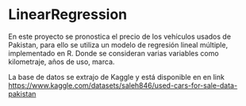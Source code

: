 # LinearRegression
En este proyecto se pronostica el precio de los vehículos usados de Pakistan, para ello se utiliza un modelo de regresión lineal múltiple, implementado en R. Donde 
se consideran varias variables como kilometraje, años de uso, marca.

La base de datos se extrajo de Kaggle y está disponible en en link https://www.kaggle.com/datasets/saleh846/used-cars-for-sale-data-pakistan
